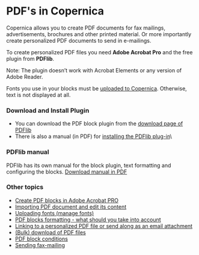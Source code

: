 # PDF's in Copernica

Copernica allows you to create PDF documents for fax mailings,
advertisements, brochures and other printed material. Or more
importantly create personalized PDF documents to send in e-mailings.

To create personalized PDF files you need **Adobe Acrobat Pro** and the
free plugin from **PDFlib**.

Note: The plugin doesn’t work with Acrobat Elements or any version of
Adobe Reader.

Fonts you use in your blocks must be [uploaded to
Copernica](./uploading-fonts.md).
Otherwise, text is not displayed at all.

### Download and Install Plugin

-   You can download the PDF block plugin from the [download page of
    PDFlib](http://www.pdflib.com/download/pdflib-family/block-plugin-50/)
-   There is also a manual (in PDF) for [installing the PDFlib
    plug-in](http://www.pdflib.com/fileadmin/pdflib/pdf/support/How-to-install-block-plugin-4.5.pdf)\

### PDFlib manual

PDFlib has its own manual for the block plugin, text formatting and
configuring the blocks. [Download manual in
PDF](http://www.pdflib.com/fileadmin/pdflib/pdf/manuals/PDFlib-blocks-E.pdf)

### Other topics

-   [Create PDF blocks in Adobe Acrobat
    PRO](./create-pdf-blocks-in-adobe-acrobat-pro.md)
-   [Importing PDF document and edit its
    content](./import-pdf-document-and-editing-its-content.md)
-   [Uploading fonts (manage
    fonts)](./uploading-fonts.md)
-   [PDF blocks formatting - what should you take into
    account](./pdf-blocks-formatting-what-should-you-take-into-account.md)
-   [Linking to a personalized PDF file or send along as an email
    attachment](./linking-to-a-personalized-pdf-file-or-send-as-an-attachment.md)
-   [(Bulk) download of PDF
    files](./bulk-download-of-personalized-pdf-files.md)
-   [PDF block
    conditions](./conditionally-show-pdf-blocks.md)
-   [Sending
    fax-mailing](./sending-a-fax-mass-mailing.md)

